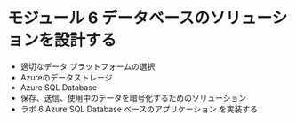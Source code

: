 # モジュール 6 データベースのソリューションを設計する

- 適切なデータ プラットフォームの選択
- Azureのデータストレージ
- Azure SQL Database
- 保存、送信、使用中のデータを暗号化するためのソリューション
- ラボ 6 Azure SQL Database ベースのアプリケーション を実装する
